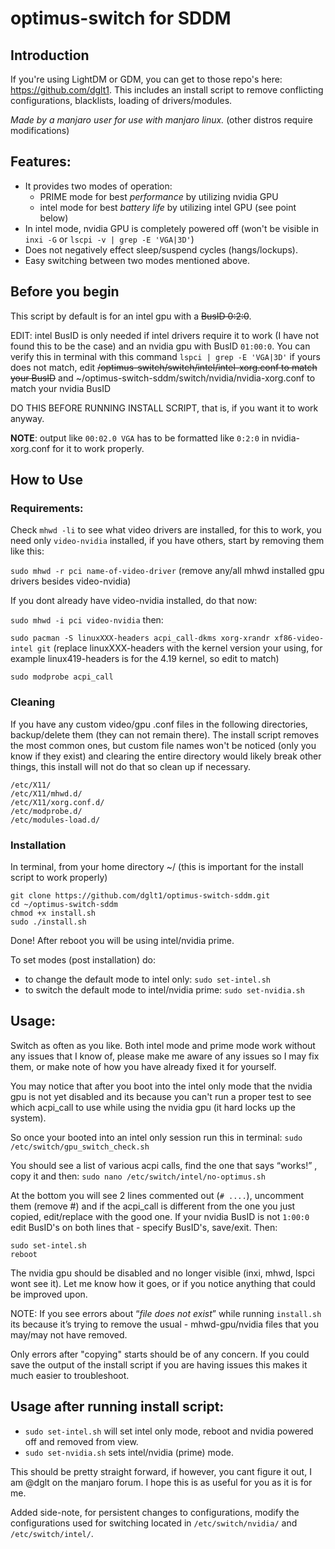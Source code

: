 # optimus-switch for SDDM
## Introduction
If you're using LightDM or GDM, you can get to those repo's here: https://github.com/dglt1. This includes an install script to remove conflicting configurations, blacklists, loading of drivers/modules.

*Made by a manjaro user for use with manjaro linux.* (other distros require modifications)

## Features:
- It provides two modes of operation:
  - PRIME mode for best *performance* by utilizing nvidia GPU
  - intel mode for best *battery life* by utilizing intel GPU (see point below)
- In intel mode, nvidia GPU is completely powered off (won't be visible in `inxi -G` or `lscpi -v | grep -E 'VGA|3D'`)
- Does not negatively effect sleep/suspend cycles (hangs/lockups).
- Easy switching between two modes mentioned above.

## Before you begin
This script by default is for an intel gpu with a ~~BusID 0:2:0~~.

EDIT: intel BusID is only needed if intel drivers require it to work (I have not found this to be the case) and an nvidia gpu with BusID `01:00:0`. You can verify this in terminal with this command `lspci | grep -E 'VGA|3D'` if yours does not match, edit ~~/optimus-switch/switch/intel/intel-xorg.conf to match your BusID~~ and ~/optimus-switch-sddm/switch/nvidia/nvidia-xorg.conf  to match your nvidia BusID

DO THIS BEFORE RUNNING INSTALL SCRIPT, that is, if you want it to work anyway.

**NOTE**: output like `00:02.0 VGA` has to be formatted like `0:2:0` in nvidia-xorg.conf for it to work properly.

## How to Use
### Requirements:
Check `mhwd -li` to see what video drivers are installed, for this to work, you need only `video-nvidia` installed, if you have others, start by removing them like this:

`sudo mhwd -r pci name-of-video-driver` (remove any/all mhwd installed gpu drivers besides video-nvidia)

If you dont already have video-nvidia installed, do that now: 

`sudo mhwd -i pci video-nvidia` then:

`sudo pacman -S linuxXXX-headers acpi_call-dkms xorg-xrandr xf86-video-intel git` (replace linuxXXX-headers with the kernel version your using, for example linux419-headers is for the 4.19 kernel, so edit to match)

`sudo modprobe acpi_call` 
### Cleaning 
If you have any custom video/gpu .conf files in the following directories, backup/delete them (they can not remain there). The install script removes the most common ones, but custom file names won't be noticed (only you know if they exist) and clearing the entire directory would likely break other things, this install will not do that so clean up if necessary.
```
/etc/X11/
/etc/X11/mhwd.d/
/etc/X11/xorg.conf.d/
/etc/modprobe.d/
/etc/modules-load.d/
```
### Installation
In terminal, from your home directory ~/  (this is important for the install script to work properly)
 ```
git clone https://github.com/dglt1/optimus-switch-sddm.git
cd ~/optimus-switch-sddm
chmod +x install.sh
sudo ./install.sh
```
Done! After reboot you will be using intel/nvidia prime. 

To set modes (post installation) do:
- to change the default mode to intel only: `sudo set-intel.sh`
- to switch the default mode to intel/nvidia prime: `sudo set-nvidia.sh`
 
## Usage:
Switch as often as you like. Both intel mode and prime mode work without any issues that I know of, please make me aware of any issues so I may fix them, or make note of how you have already fixed it for yourself.

You may notice that after you boot into the intel only mode that the nvidia gpu is not yet disabled and its because you can't run a proper test to see which acpi_call to use while using the nvidia gpu (it hard locks up the system).

So once your booted into an intel only session run this in terminal:
  `sudo /etc/switch/gpu_switch_check.sh`

You should see a list of various acpi calls, find the one that says “works!” , copy it and then:
  `sudo nano /etc/switch/intel/no-optimus.sh`

At the bottom you will see 2 lines commented out (`# ....`), uncomment them (remove #) and if the acpi_call is different from the one you just copied, edit/replace with the good one. If your nvidia BusID is not `1:00:0` edit BusID's on both lines that - specify BusID's, save/exit. Then:
```
sudo set-intel.sh
reboot
```

The nvidia gpu should be disabled and no longer visible (inxi, mhwd, lspci wont see it). Let me know how it goes, or if you notice anything that could be improved upon. 

NOTE: If you see errors about “*file does not exist*” while running `install.sh` its because it’s trying to remove the usual - mhwd-gpu/nvidia files that you may/may not have removed. 

Only errors after "copying" starts should be of any concern. If you could save the output of the install script if you are having issues this makes it much easier to troubleshoot.

## Usage after running install script:  

- `sudo set-intel.sh` will set intel only mode, reboot and nvidia powered off and removed from view.
- `sudo set-nvidia.sh` sets intel/nvidia (prime) mode.

This should be pretty straight forward, if however, you cant figure it out, I am @dglt on the manjaro forum. I hope this is as useful for you as it is for me.

Added side-note, for persistent changes to configurations, modify the configurations used for switching located in `/etc/switch/nvidia/`  and  `/etc/switch/intel/`.

